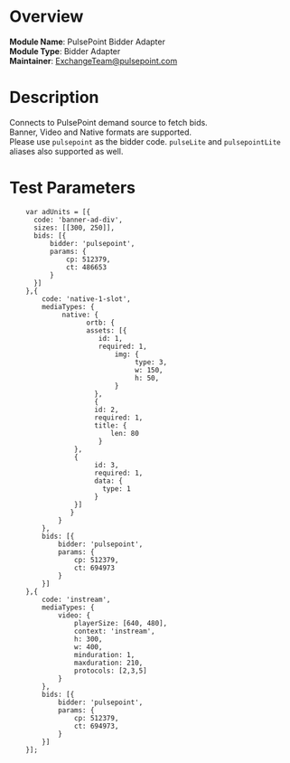 # Overview

**Module Name**: PulsePoint Bidder Adapter  
**Module Type**: Bidder Adapter  
**Maintainer**: ExchangeTeam@pulsepoint.com

# Description

Connects to PulsePoint demand source to fetch bids.  
Banner, Video and Native formats are supported.  
Please use ```pulsepoint``` as the bidder code.
```pulseLite``` and ```pulsepointLite``` aliases also supported as well.

# Test Parameters
```
    var adUnits = [{
      code: 'banner-ad-div',
      sizes: [[300, 250]],
      bids: [{
          bidder: 'pulsepoint',
          params: {
              cp: 512379,
              ct: 486653
          }
      }]
    },{
        code: 'native-1-slot',
        mediaTypes: {
             native: {
                   ortb: {
                   assets: [{
                      id: 1,
                      required: 1,
                          img: {
                               type: 3,
                               w: 150,
                               h: 50,
                          }
                     },
                     {
                     id: 2,
                     required: 1,
                     title: {
                         len: 80
                      }
                },
                {
                     id: 3,
                     required: 1,
                     data: {
                       type: 1
                     }
                }]
               }
            }
        },
        bids: [{
            bidder: 'pulsepoint',
            params: {
                cp: 512379,
                ct: 694973
            }
        }]
    },{
        code: 'instream',
        mediaTypes: {
            video: {
                playerSize: [640, 480],
                context: 'instream',
                h: 300,
                w: 400,
                minduration: 1,
                maxduration: 210,
                protocols: [2,3,5]
            }
        },
        bids: [{
            bidder: 'pulsepoint',
            params: {
                cp: 512379,
                ct: 694973, 
            }
        }]
    }];
```
